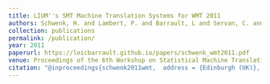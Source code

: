 ```yaml
---
title: LIUM''s SMT Machine Translation Systems for WMT 2011
authors: Schwenk, H. and Lambert, P. and Barrault, L and Servan, C. and Abdul-Rauf, S. and Afli, H. and Shah, K.
collection: publications
permalink: /publication/
year: 2011
paperurl: https://loicbarrault.github.io/papers/schwenk_wmt2011.pdf
venue: Proceedings of the 6th Workshop on Statistical Machine Translation
citation: "@inproceedings{schwenk2011wmt,  address = {Edinburgh (UK)},  articletitle = {LIUM''s SMT Machine Translation Systems for WMT 2011},  author = {Schwenk, H. and Lambert, P. and Barrault, L and Servan, C. and Abdul-Rauf, S. and Afli, H. and Shah, K.},  booktitle = {Proceedings of the 6th Workshop on Statistical Machine Translation},  category = {ACTI},  title = {LIUM''s SMT Machine Translation Systems for WMT 2011},  url = {https://loicbarrault.github.io/papers/schwenk_wmt2011.pdf},  year = {2011} }  "
---
```

